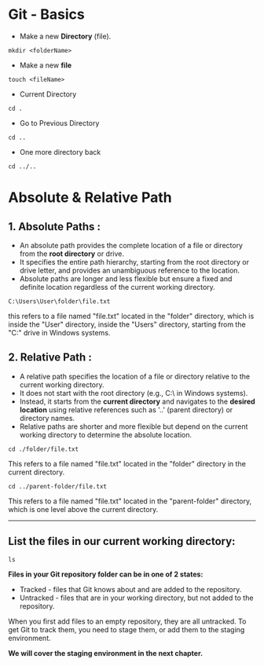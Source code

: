 # Git - Basics

- Make a new **Directory** (file).

```
mkdir <folderName>
```

- Make a new **file**

```
touch <fileName>
```

- Current Directory

```
cd .
```

- Go to Previous Directory

```
cd ..
```

- One more directory back

```
cd ../..
```

# Absolute & Relative Path

## 1. Absolute Paths :

- An absolute path provides the complete location of a file or directory from the **root directory** or drive.
- It specifies the entire path hierarchy, starting from the root directory or drive letter, and provides an unambiguous reference to the location.
- Absolute paths are longer and less flexible but ensure a fixed and definite location regardless of the current working directory.

```
C:\Users\User\folder\file.txt
```

this refers to a file named "file.txt" located in the "folder" directory, which is inside the "User" directory, inside the "Users" directory, starting from the "C:" drive in Windows systems.

## 2. Relative Path :

- A relative path specifies the location of a file or directory relative to the current working directory.
- It does not start with the root directory (e.g., C:\ in Windows systems).
- Instead, it starts from the **current directory** and navigates to the **desired location** using relative references such as '..' (parent directory) or directory names.
- Relative paths are shorter and more flexible but depend on the current working directory to determine the absolute location.

```
cd ./folder/file.txt
```

This refers to a file named "file.txt" located in the "folder" directory in the current directory.

```
cd ../parent-folder/file.txt
```

This refers to a file named "file.txt" located in the "parent-folder" directory, which is one level above the current directory.

<hr>

## List the files in our current working directory:

```
ls
```

**Files in your Git repository folder can be in one of 2 states:**

- Tracked - files that Git knows about and are added to the repository.
- Untracked - files that are in your working directory, but not added to the repository.

When you first add files to an empty repository, they are all untracked. To get Git to track them, you need to stage them, or add them to the staging environment.

**We will cover the staging environment in the next chapter.**
